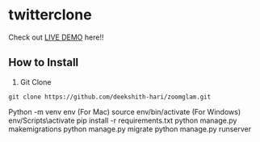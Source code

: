 # twitterclone

Check out [LIVE DEMO](https://zoomglam-backend-production.herokuapp.com/) here!!

## How to Install

1. Git Clone

```
git clone https://github.com/deekshith-hari/zoomglam.git

```
Python -m venv env
(For Mac) source env/bin/activate
(For Windows) env/Scripts\activate
pip install -r requirements.txt
python manage.py makemigrations
python manage.py migrate
python manage.py runserver

```
